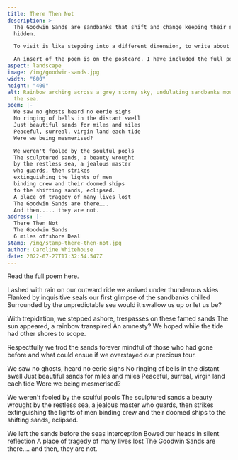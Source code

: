 ```yaml
---
title: There Then Not
description: >-
  The Goodwin Sands are sandbanks that shift and change keeping their secrets
  hidden. 

  To visit is like stepping into a different dimension, to write about them demanded so much more than a few lines. 

  An insert of the poem is on the postcard. I have included the full poem underneath.
aspect: landscape
image: /img/goodwin-sands.jpg
width: "600"
height: "400"
alt: Rainbow arching across a grey stormy sky, undulating sandbanks moulded by
  the sea.
poem: |-
  We saw no ghosts heard no eerie sighs
  No ringing of bells in the distant swell
  Just beautiful sands for miles and miles
  Peaceful, surreal, virgin land each tide
  Were we being mesmerised?

  We weren't fooled by the soulful pools
  The sculptured sands, a beauty wrought 
  by the restless sea, a jealous master 
  who guards, then strikes 
  extinguishing the lights of men
  binding crew and their doomed ships
  to the shifting sands, eclipsed.
  A place of tragedy of many lives lost
  The Goodwin Sands are there…..
  And then..... they are not.
address: |-
  There Then Not
  The Goodwin Sands
  6 miles offshore Deal
stamp: /img/stamp-there-then-not.jpg
author: Caroline Whitehouse
date: 2022-07-27T17:32:54.547Z
---
```

Read the full poem here.

Lashed with rain on our outward ride we arrived under thunderous skies
Flanked by inquisitive seals our first glimpse of the sandbanks chilled
Surrounded by the unpredictable sea would it swallow us up or let us be?

With trepidation, we stepped ashore, trespasses on these famed sands
The sun appeared, a rainbow transpired
An amnesty? We hoped while the tide had other shores to scope.

Respectfully we trod the sands forever mindful of those who had
gone before and what could ensue if we overstayed our precious tour.

We saw no ghosts, heard no eerie sighs
No ringing of bells in the distant swell
Just beautiful sands for miles and miles
Peaceful, surreal, virgin land each tide
Were we being mesmerised?

We weren't fooled by the soulful pools
The sculptured sands a beauty wrought 
by the restless sea, a jealous master 
who guards, then strikes 
extinguishing the lights of men
binding crew and their doomed ships
to the shifting sands, eclipsed.

We left the sands before the seas interception
Bowed our heads in silent reflection
A place of tragedy of many lives lost
The Goodwin Sands are there….   and then, they are not.